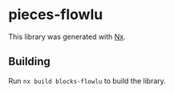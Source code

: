 # pieces-flowlu

This library was generated with [Nx](https://nx.dev).

## Building

Run `nx build blocks-flowlu` to build the library.
